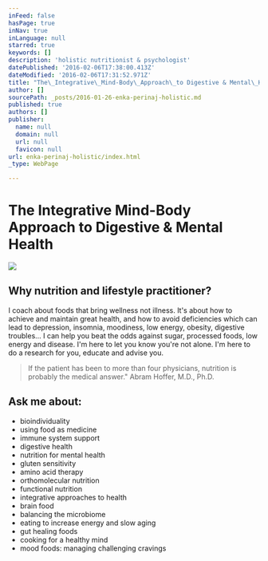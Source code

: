 ```yaml
---
inFeed: false
hasPage: true
inNav: true
inLanguage: null
starred: true
keywords: []
description: 'holistic nutritionist & psychologist'
datePublished: '2016-02-06T17:38:00.413Z'
dateModified: '2016-02-06T17:31:52.971Z'
title: "The\_Integrative\_Mind-Body\_Approach\_to Digestive & Mental\_Health"
author: []
sourcePath: _posts/2016-01-26-enka-perinaj-holistic.md
published: true
authors: []
publisher:
  name: null
  domain: null
  url: null
  favicon: null
url: enka-perinaj-holistic/index.html
_type: WebPage

---
```

# The Integrative Mind-Body Approach to Digestive & Mental Health
![](https://s3-us-west-2.amazonaws.com/the-grid-img/p/6aefe087323d798d64a833e882c62be02ba3cf56.jpg)

## Why nutrition and lifestyle practitioner?

I coach about foods that bring wellness not illness. It's about how to achieve and maintain great health, and how to avoid deficiencies which can lead to depression, insomnia, moodiness, low energy, obesity, digestive troubles... I can help you beat the odds against sugar, processed foods, low energy and disease. I'm here to let you know you're not alone. I'm here to do a research for you, educate and advise you. 
> 
> If the patient has been to more than four physicians, nutrition is probably the medical answer." Abram Hoffer, M.D., Ph.D.

## Ask me about: 

* bioindividuality
* using food as medicine
* immune system support
* digestive health
* nutrition for mental health
* gluten sensitivity
* amino acid therapy
* orthomolecular nutrition
* functional nutrition
* integrative approaches to health
* brain food
* balancing the microbiome
* eating to increase energy and slow aging
* gut healing foods
* cooking for a healthy mind
* mood foods: managing challenging cravings